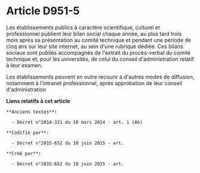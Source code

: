 # Article D951-5

Les établissements publics à caractère scientifique, culturel et professionnel publient leur bilan social chaque année, au
plus tard trois mois après sa présentation au comité technique et pendant une période de cinq ans sur leur site internet, au
sein d'une rubrique dédiée. Ces bilans sociaux sont publiés accompagnés de l'extrait du procès-verbal du comité technique et,
pour les universités, de celui du conseil d'administration relatif à leur examen.

Les établissements peuvent en outre recourir à d'autres modes de diffusion, notamment à l'intranet professionnel, après
approbation de leur conseil d'administration

**Liens relatifs à cet article**

	**Anciens textes**:

	  - Décret n°2014-321 du 10 mars 2014 - art. 1 (Ab)

	**Codifié par**:

	  - Décret n°2015-652 du 10 juin 2015 - art.

	**Créé par**:

	  - Décret n°2015-652 du 10 juin 2015 - art.
